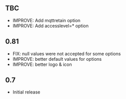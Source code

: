 <!-- https://developers.home-assistant.io/docs/add-ons/presentation#keeping-a-changelog -->

## TBC
- IMPROVE: Add mqttretain option
- IMPROVE: Add accesslevel=* option 

## 0.81

- FIX: null values were not accepted for some options
- IMPROVE: better default values for options
- IMPROVE: better logo & icon

## 0.7

- Initial release
